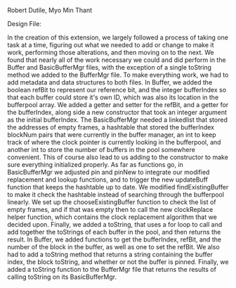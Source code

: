     
Robert Dutile, Myo Min Thant

Design File:

  In the creation of this extension, we largely followed a process of taking one task at a time, figuring out what we needed to add or change to make it work, performing those alterations, and then moving on to the next. We found that nearly all of the work necessary we could and did perform in the Buffer and BasicBufferMgr files, with the exception of a single toString method we added to the BufferMgr file.
  To make everything work, we had to add metadata and data structures to both files. In Buffer, we added the boolean refBit to represent our reference bit, and the integer bufferIndex so that each buffer could store it's own ID, which was also its location in the bufferpool array.  We added a getter and setter for the refBit, and a getter for the bufferIndex, along side a new constructor that took an integer argument as the initial bufferIndex. The BasicBufferMgr needed a linkedlist that stored the addresses of empty frames, a hashtable that stored the bufferIndex blockNum pairs that were currently in the buffer manager, an int to keep track of where the clock pointer is currently looking in the bufferpool, and another int to store the number of buffers in the pool somewhere convenient. This of course also lead to us adding to the constructor to make sure everything initialized properly.
  As far as functions go, in BasicBufferMgr we adjusted pin and pinNew to integrate our modified replacement and lookup functions, and to trigger the new updateBuff function that keeps the hashtable up to date. We modified findExistingBuffer to make it check the hashtable instead of searching through the bufferpool linearly.  We set up the chooseExistingBuffer function to check the list of empty frames, and if that was empty then to call the new clockReplace helper function, which contains the clock replacement algorithm that we decided upon. Finally, we added a toString, that uses a for loop to call and add together the toStrings of each buffer in the pool, and then returns the result.
  In Buffer, we added functions to get the bufferIndex, refBit, and the number of the block in the buffer, as well as one to set the refBit. We also had to add a toString method that returns a string containing the buffer index, the block toString, and whether or not the buffer is pinned. Finally, we added a toString function to the BufferMgr file that returns the results of calling toString on its BasicBufferMgr.
